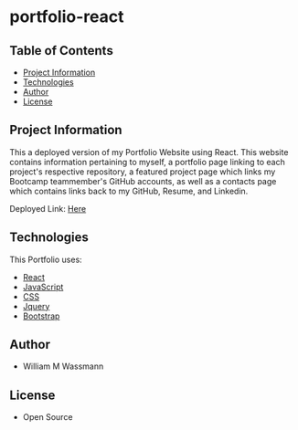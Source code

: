 # portfolio-react

## Table of Contents 
- [Project Information](#project-information)
- [Technologies](#technologies)
- [Author](#author)
- [License](#license)


## Project Information

This a deployed version of my Portfolio Website using React. This website contains information pertaining to myself, a portfolio page linking to each project's respective repository, a featured project page which links my Bootcamp teammember's GitHub accounts, as well as a contacts page which contains links back to my GitHub, Resume, and Linkedin. 

Deployed Link: [Here](https://wmwassmann-react-portfolio.herokuapp.com/)

## Technologies 

This Portfolio uses:

- [React](https://reactjs.org/)
- [JavaScript](https://www.javascript.com/)
- [CSS](https://www.w3schools.com/css/)
- [Jquery](https://jquery.com/)
- [Bootstrap](https://getbootstrap.com/)

## Author

- William M Wassmann

## License 

- Open Source